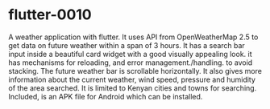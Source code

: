 # flutter-0010
A weather application with flutter.
It uses API from OpenWeatherMap 2.5 to get data on future weather within a span of 3 hours.
It has a search bar input inside a beautiful card widget with a good visually appealing  look.
it has mechanisms for reloading, and error management./handling. to avoid stacking.
The future weather bar is scrollable horizontally.
It also gives more information about the current weather, wind speed, pressure and 
 humidity of the area searched.
 It is limited to Kenyan cities and towns for searching.
Included, is an APK file for Android which can be installed.
